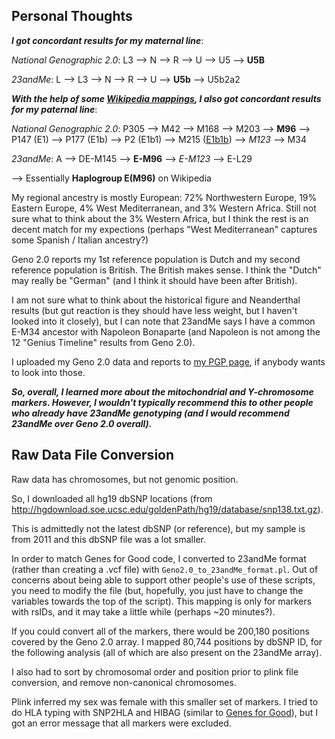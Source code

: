 Personal Thoughts
-----------------

***I got concordant results for my maternal line***:

*National Genographic 2.0*: L3 --> N --> R --> U --> U5 --> **U5B**

*23andMe*: L --> L3 --> N --> R --> U --> **U5b** --> U5b2a2


***With the help of some [Wikipedia mappings](https://en.wikipedia.org/wiki/Human_Y-chromosome_DNA_haplogroup), I also got concordant results for my paternal line***:

*National Genographic 2.0*: P305 --> M42 --> M168 --> M203 --> **M96** --> P147 (E1) --> P177 (E1b) --> P2 (E1b1) --> M215 ([E1b1b](https://www.eupedia.com/europe/Haplogroup_E1b1b_Y-DNA.shtml)) --> *M123* --> M34

*23andMe*: A --> DE-M145 --> **E-M96** --> *E-M123* --> E-L29

--> Essentially **Haplogroup E(M96)** on Wikipedia

My regional ancestry is mostly European: 72% Northwestern Europe, 19% Eastern Europe, 4% West Mediterranean, and 3% Western Africa.  Still not sure what to think about the 3% Western Africa, but I think the rest is an decent match for my expections (perhaps "West Mediterranean" captures some Spanish / Italian ancestry?)

Geno 2.0 reports my 1st reference population is Dutch and my second reference population is British.  The British makes sense.  I think the "Dutch" may really be "German" (and I think it should have been after British).

I am not sure what to think about the historical figure and Neanderthal results (but gut reaction is they should have less weight, but I haven't looked into it closely), but I can note that 23andMe says I have a common E-M34 ancestor with Napoleon Bonaparte (and Napoleon is not among the 12 "Genius Timeline" results from Geno 2.0).

I uploaded my Geno 2.0 data and reports to [my PGP page](https://my.pgp-hms.org/profile/hu832966), if anybody wants to look into those.

***So, overall, I learned more about the mitochondrial and Y-chromosome markers.  However, I wouldn't typically recommend this to other people who already have 23andMe genotyping (and I would recommend 23andMe over Geno 2.0 overall).***

Raw Data File Conversion
-----------

Raw data has chromosomes, but not genomic position.

So, I downloaded all hg19 dbSNP locations (from http://hgdownload.soe.ucsc.edu/goldenPath/hg19/database/snp138.txt.gz).

This is admittedly not the latest dbSNP (or reference), but my sample is from 2011 and this dbSNP file was a lot smaller.

In order to match Genes for Good code, I converted to 23andMe format (rather than creating a .vcf file) with `Geno2.0_to_23andMe_format.pl`.  Out of concerns about being able to support other people's use of these scripts, you need to modify the file (but, hopefully, you just have to change the variables towards the top of the script).  This mapping is only for markers with rsIDs, and it may take a little while (perhaps ~20 minutes?).

If you could convert all of the markers, there would be 200,180 positions covered by the Geno 2.0 array.  I mapped 80,744 positions by dbSNP ID, for the following analysis (all of which are also present on the 23andMe array).

I also had to sort by chromosomal order and position prior to plink file conversion, and remove non-canonical chromosomes.

Plink inferred my sex was female with this smaller set of markers.  I tried to do HLA typing with SNP2HLA and HIBAG (similar to [Genes for Good](https://github.com/cwarden45/DTC_Scripts/tree/master/Genes_for_Good)), but I got an error message that all markers were excluded.

